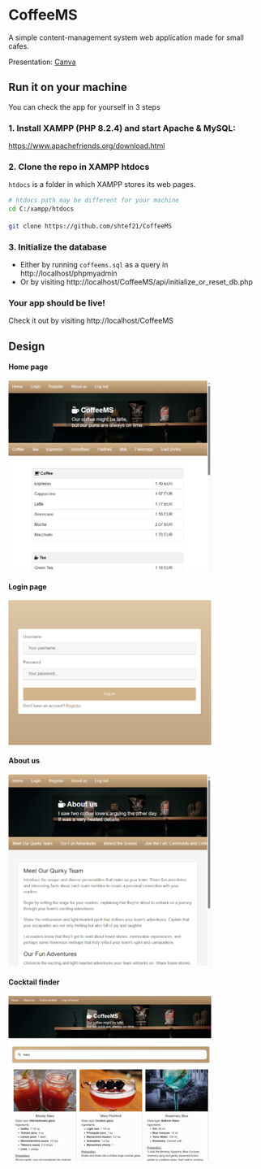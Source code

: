 # CoffeeMS

A simple content-management system web application made for small cafes.

Presentation: [Canva](https://www.canva.com/design/DAF0tjdzbsg/VDE9lqKu9bKDlSqtudCqzg/view?utm_content=DAF0tjdzbsg&utm_campaign=designshare&utm_medium=link&utm_source=editor)


## Run it on your machine

You can check the app for yourself in 3 steps

### 1. Install XAMPP (PHP 8.2.4) and start Apache & MySQL:

https://www.apachefriends.org/download.html

### 2. Clone the repo in XAMPP htdocs

`htdocs` is a folder in which XAMPP stores its web pages.

```sh
# htdocs path may be different for your machine
cd C:/xampp/htdocs

git clone https://github.com/shtef21/CoffeeMS
```

### 3. Initialize the database

- Either by running `coffeems.sql` as a query in http://localhost/phpmyadmin
- Or by visiting http://localhost/CoffeeMS/api/initialize_or_reset_db.php

### Your app should be live!
Check it out by visiting http://localhost/CoffeeMS




## Design

#### Home page
<img src="git-images/home-page.png" alt="Home page" width="400"/>

#### Login page
<img src="git-images/login-page.png" alt="git-images/login-page.png" width="400"/>

#### About us
<img src="git-images/about-us-page.png" alt="About us" width="400"/>

#### Cocktail finder
<img src="git-images/cocktail-finder.png" alt="About us" width="400"/>

